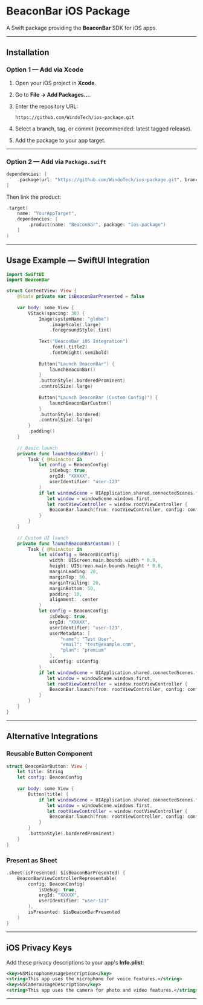 
# BeaconBar iOS Package

A Swift package providing the **BeaconBar** SDK for iOS apps.

---

## Installation

### Option 1 — Add via Xcode

1. Open your iOS project in **Xcode**.

2. Go to **File → Add Packages…**.

3. Enter the repository URL:

   ```
   https://github.com/WindoTech/ios-package.git
   ```

4. Select a branch, tag, or commit (recommended: latest tagged release).

5. Add the package to your app target.

---

### Option 2 — Add via `Package.swift`

```swift
dependencies: [
    .package(url: "https://github.com/WindoTech/ios-package.git", branch: "main")
]
```

Then link the product:

```swift
.target(
    name: "YourAppTarget",
    dependencies: [
        .product(name: "BeaconBar", package: "ios-package")
    ]
)
```

---

## Usage Example — SwiftUI Integration

```swift
import SwiftUI
import BeaconBar

struct ContentView: View {
    @State private var isBeaconBarPresented = false
    
    var body: some View {
        VStack(spacing: 30) {
            Image(systemName: "globe")
                .imageScale(.large)
                .foregroundStyle(.tint)
            
            Text("BeaconBar iOS Integration")
                .font(.title2)
                .fontWeight(.semibold)
            
            Button("Launch BeaconBar") {
                launchBeaconBar()
            }
            .buttonStyle(.borderedProminent)
            .controlSize(.large)
            
            Button("Launch BeaconBar (Custom Config)") {
                launchBeaconBarCustom()
            }
            .buttonStyle(.bordered)
            .controlSize(.large)
        }
        .padding()
    }
    
    // Basic launch
    private func launchBeaconBar() {
        Task { @MainActor in
            let config = BeaconConfig(
                isDebug: true,
                orgId: "XXXXX",
                userIdentifier: "user-123"
            )
            if let windowScene = UIApplication.shared.connectedScenes.first as? UIWindowScene,
               let window = windowScene.windows.first,
               let rootViewController = window.rootViewController {
                BeaconBar.launch(from: rootViewController, config: config)
            }
        }
    }
    
    // Custom UI launch
    private func launchBeaconBarCustom() {
        Task { @MainActor in
            let uiConfig = BeaconUiConfig(
                width: UIScreen.main.bounds.width * 0.9,
                height: UIScreen.main.bounds.height * 0.8,
                marginLeading: 20,
                marginTop: 50,
                marginTrailing: 20,
                marginBottom: 50,
                padding: 10,
                alignment: .center
            )
            let config = BeaconConfig(
                isDebug: true,
                orgId: "XXXXX",
                userIdentifier: "user-123",
                userMetadata: [
                    "name": "Test User",
                    "email": "test@example.com",
                    "plan": "premium"
                ],
                uiConfig: uiConfig
            )
            if let windowScene = UIApplication.shared.connectedScenes.first as? UIWindowScene,
               let window = windowScene.windows.first,
               let rootViewController = window.rootViewController {
                BeaconBar.launch(from: rootViewController, config: config)
            }
        }
    }
}
```

---

## Alternative Integrations

### Reusable Button Component

```swift
struct BeaconBarButton: View {
    let title: String
    let config: BeaconConfig
    
    var body: some View {
        Button(title) {
            if let windowScene = UIApplication.shared.connectedScenes.first as? UIWindowScene,
               let window = windowScene.windows.first,
               let rootViewController = window.rootViewController {
                BeaconBar.launch(from: rootViewController, config: config)
            }
        }
        .buttonStyle(.borderedProminent)
    }
}
```

### Present as Sheet

```swift
.sheet(isPresented: $isBeaconBarPresented) {
    BeaconBarViewControllerRepresentable(
        config: BeaconConfig(
            isDebug: true,
            orgId: "XXXXX",
            userIdentifier: "user-123"
        ),
        isPresented: $isBeaconBarPresented
    )
}
```

---

## iOS Privacy Keys

Add these privacy descriptions to your app's **Info.plist**:

```xml
<key>NSMicrophoneUsageDescription</key>
<string>This app uses the microphone for voice features.</string>
<key>NSCameraUsageDescription</key>
<string>This app uses the camera for photo and video features.</string>
```

---
